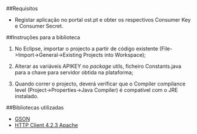 ##Requisitos

* Registar aplicação no portal ost.pt e obter os respectivos Consumer Key e Consumer Secret.


##Instruções para a biblioteca

1. No Eclipse, importar o projecto a partir de código existente (File->Import->General->Existing Projects into Workspace);

2. Alterar as variáveis APIKEY no *package* utils, ficheiro Constants.java para a chave para servidor obtida na plataforma;

3. Quando correr o projecto, deverá verificar que o Compiler compilance level (Project->Properties->Java Compiler) é compatível com o JRE instalado.


##Bibliotecas utilizadas
* [GSON](http://code.google.com/p/google-gson/)
* [HTTP Client 4.2.3 Apache](http://hc.apache.org/downloads.cgi)
